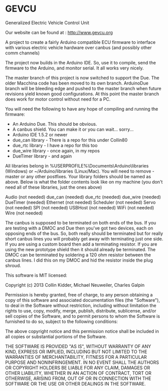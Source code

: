 GEVCU
=====

Generalized Electric Vehicle Control Unit

Our website can be found at : http://www.gevcu.org

A project to create a fairly Arduino compatible ECU firmware
to interface with various electric vehicle hardware over canbus
(and possibly other comm channels)

The project now builds in the Arduino IDE. So, use it to compile, send the firmware
to the Arduino, and monitor serial. It all works very nicely.

The master branch of this project is now switched to support the Due. The older Macchina
code has been moved to its own branch. ArduinoDue branch will be bleeding edge and pushed
to the master branch when future revisions yield known good configurations. At this point the master
branch does work for motor control without need for a PC.

You will need the following to have any hope of compiling and running the firmware:
- An Arduino Due. This should be obvious.
- A canbus shield. You can make it or you can wait... sorry...
- Arduino IDE 1.5.2 or newer
- due_can library - There is a repo for this under Collin80
- due_rtc library - I have a repo for this too
- due_wire library - once again, in my repos
- DueTimer library - and again

All libraries belong in %USERPROFILE%\Documents\Arduino\libraries (Windows) or ~/Arduino/libraries (Linux/Mac).
You will need to remove -master or any other postfixes. Your library folders should be named as above.
Below is what the folder contents look like on my machine (you don't need all of these libraries,
just the ones above)

Audio (not needed)
due_can (needed)
due_rtc (needed)
due_wire (needed)
DueTimer (needed)
Ethernet (not needed)
Scheduler (not needed)
Servo (not needed)
SPI (not needed)
USBHost (not needed)
WiFi (not needed)
Wire (not needed)

The canbus is supposed to be terminated on both ends of the bus. If you are testing with a DMOC 
and Due then you've got two devices, each on opposing ends of the bus. So, both really should be
terminated but for really short canbus lines you will probably get away with terminating just one side.
If you are using a custom board then add a terminating resistor. If you are using the new prototype shield
then it should already be terminated. The DMOC can be terminated by soldering a 120 ohm resistor 
between the canbus lines. I did this on my DMOC and hid the resistor inside the plug shroud. 

This software is MIT licensed:

Copyright (c) 2013 Collin Kidder, Michael Neuweiler, Charles Galpin

Permission is hereby granted, free of charge, to any person obtaining
a copy of this software and associated documentation files (the
"Software"), to deal in the Software without restriction, including
without limitation the rights to use, copy, modify, merge, publish,
distribute, sublicense, and/or sell copies of the Software, and to
permit persons to whom the Software is furnished to do so, subject to
the following conditions:

The above copyright notice and this permission notice shall be included
in all copies or substantial portions of the Software.

THE SOFTWARE IS PROVIDED "AS IS", WITHOUT WARRANTY OF ANY KIND,
EXPRESS OR IMPLIED, INCLUDING BUT NOT LIMITED TO THE WARRANTIES OF
MERCHANTABILITY, FITNESS FOR A PARTICULAR PURPOSE AND NONINFRINGEMENT.
IN NO EVENT SHALL THE AUTHORS OR COPYRIGHT HOLDERS BE LIABLE FOR ANY
CLAIM, DAMAGES OR OTHER LIABILITY, WHETHER IN AN ACTION OF CONTRACT,
TORT OR OTHERWISE, ARISING FROM, OUT OF OR IN CONNECTION WITH THE
SOFTWARE OR THE USE OR OTHER DEALINGS IN THE SOFTWARE.

